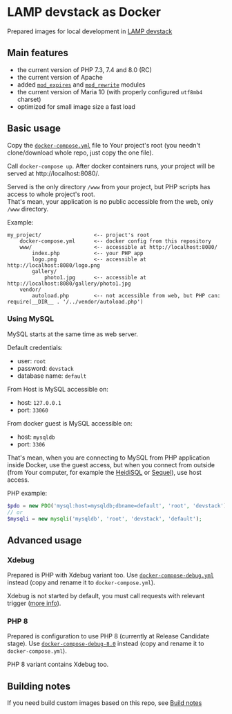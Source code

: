 # LAMP devstack as Docker 
Prepared images for local development in [LAMP devstack](https://en.wikipedia.org/wiki/LAMP_(software_bundle))

## Main features
- the current version of PHP 7.3, 7.4 and 8.0 (RC)
- the current version of Apache
- added [`mod_expires`](https://httpd.apache.org/docs/current/mod/mod_expires.html)
    and [`mod_rewrite`](https://httpd.apache.org/docs/current/mod/mod_rewrite.html) modules 
- the current version of Maria 10  (with properly configured `utf8mb4` charset)
- optimized for small image size a fast load

## Basic usage
Copy the [`docker-compose.yml`](docker-compose.yml) file to Your project's root (you needn't clone/download whole repo,
just copy the one file).

Call `docker-compose up`. After docker containers runs, your project will be served at http://localhost:8080/.

Served is the only directory `/www` from your project, but PHP scripts has access to whole project's root.  
That's mean, your application is no public accessible from the web, only `/www` directory.

Example:
```
my_project/                 <-- project's root
    docker-compose.yml      <-- docker config from this repository
    www/                    <-- accessible at http://localhost:8080/
        index.php           <-- your PHP app
        logo.png            <-- accessible at http://localhost:8080/logo.png
        gallery/
            photo1.jpg      <-- accessible at http://localhost:8080/gallery/photo1.jpg
    vendor/
        autoload.php        <-- not accessible from web, but PHP can: require(__DIR__ . '/../vendor/autoload.php')
```

### Using MySQL
MySQL starts at the same time as web server.

Default credentials:
- user: `root`
- password: `devstack`
- database name: `default`

From Host is MySQL accessible on: 
- host: `127.0.0.1`
- port: `33060`

From docker guest is MySQL accessible on: 
- host: `mysqldb`
- port: `3306`

That's mean, when you are connecting to MySQL from PHP application inside Docker, use the guest access, but when you
connect from outside (from Your computer, for example the [HeidiSQL](https://www.heidisql.com/)
or [Sequel](https://sequel-ace.com/)), use host access.

PHP example:
```php
$pdo = new PDO('mysql:host=mysqldb;dbname=default', 'root', 'devstack');
// or
$mysqli = new mysqli('mysqldb', 'root', 'devstack', 'default');
```

## Advanced usage
### Xdebug
Prepared is PHP with Xdebug variant too. Use [`docker-compose-debug.yml`](docker-compose-debug.yml) instead
(copy and rename it to `docker-compose.yml`).

Xdebug is not started by default, you must call requests with relevant trigger
([more info](https://xdebug.org/docs/remote)).

### PHP 8
Prepared is configuration to use PHP 8 (currently at Release Candidate stage).
Use [`docker-compose-debug-8.0`](docker-compose-debug-8.0) instead (copy and rename it to `docker-compose.yml`).

PHP 8 variant contains Xdebug too.
 
## Building notes
If you need build custom images based on this repo, see [Build notes](build-notes.md)
